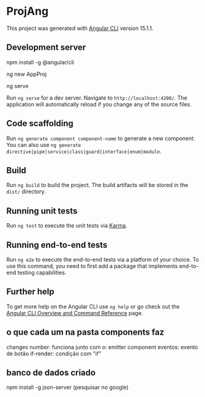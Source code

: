 # ProjAng

This project was generated with [Angular CLI](https://github.com/angular/angular-cli) version 15.1.1.

## Development server

<p>npm install -g @angular/cli<p/>
<p> ng new AppProj<p/>
<p> ng serve<p/>

Run `ng serve` for a dev server. Navigate to `http://localhost:4200/`. The application will automatically reload if you change any of the source files.

## Code scaffolding

Run `ng generate component component-name` to generate a new component. You can also use `ng generate directive|pipe|service|class|guard|interface|enum|module`.

## Build

Run `ng build` to build the project. The build artifacts will be stored in the `dist/` directory.

## Running unit tests

Run `ng test` to execute the unit tests via [Karma](https://karma-runner.github.io).

## Running end-to-end tests

Run `ng e2e` to execute the end-to-end tests via a platform of your choice. To use this command, you need to first add a package that implements end-to-end testing capabilities.

## Further help

To get more help on the Angular CLI use `ng help` or go check out the [Angular CLI Overview and Command Reference](https://angular.io/cli) page.




## o que cada um na pasta components faz 
changes number: funciona junto com o: emitter component
eventos: evento de botão
if-render: condição com "if"

## banco de dados criado
npm install -g json-server (pesquisar no google)
